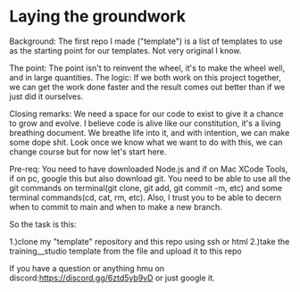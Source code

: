 # Laying the groundwork



Background: The first repo I made ("template") is a list of templates to use as the starting point for our templates. Not very original I know.

The point: The point isn't to reinvent the wheel, it's to make the wheel well, and in large quantities. 
The logic: If we both work on this project together, we can get the work done faster and the result comes out better than if we just did it ourselves. 

Closing remarks: We need a space for our code to exist to give it a chance to grow and evolve. I believe code is alive like our constitution, it's a living breathing document. We breathe life into it, and with intention, we can make some dope shit. Look once we know what we want to do with this, we can change course but for now let's start here.



Pre-req: You need to have downloaded Node.js and if on Mac XCode Tools, if on pc, google this but also download git. You need to be able to use all the git commands on terminal(git clone, git add, git commit -m, etc) and some terminal commands(cd, cat, rm, etc). Also, I trust you to be able to decern when to commit to main and when to make a new branch.


So the task is this:

  1.)clone my "template" repository and this repo using ssh or html 
  2.)take the training__studio template from the file and upload it to this repo


If you have a question or anything hmu on discord:https://discord.gg/6ztd5yb9vD or just google it.
